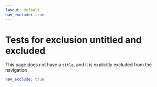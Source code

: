 ```yaml
---
layout: default
nav_exclude: true
---
```

# Tests for exclusion untitled and excluded

This page does not have a `title`, and it is explicitly excluded from the navigation

```yaml
nav_exclude: true
```
